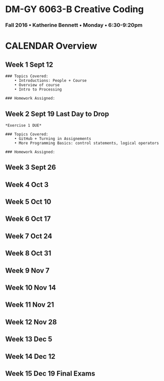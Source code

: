 # DM-GY 6063-B Creative Coding
### Fall 2016 • Katherine Bennett • Monday • 6:30-9:20pm 

# CALENDAR Overview

## Week 1  Sept 12

	### Topics Covered:
		• Introductions: People + Course
		• Overview of course
		• Intro to Processing

	### Homework Assigned:



## Week 2  Sept 19  Last Day to Drop
	*Exercise 1 DUE*

	### Topics Covered:
		• GitHub + Turning in Assignements
		• More Programming Basics: control statements, logical operators

	### Homework Assigned:



## Week 3  Sept 26

## Week 4  Oct 3

## Week 5  Oct 10

## Week 6  Oct 17

## Week 7  Oct 24

## Week 8  Oct 31

## Week 9  Nov 7

## Week 10  Nov 14

## Week 11  Nov 21

## Week 12  Nov 28

## Week 13  Dec 5

## Week 14  Dec 12

## Week 15  Dec 19 Final Exams